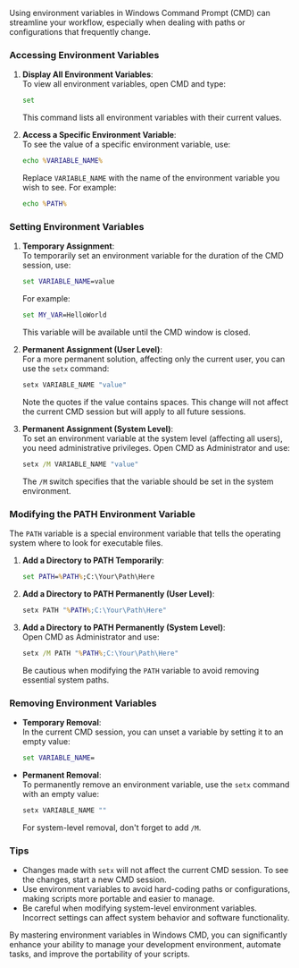 Using environment variables in Windows Command Prompt (CMD) can streamline your workflow, especially when dealing with paths or configurations that frequently change.

### Accessing Environment Variables

1. **Display All Environment Variables**:  
   To view all environment variables, open CMD and type:
   ```cmd
   set
   ```
   This command lists all environment variables with their current values.

2. **Access a Specific Environment Variable**:  
   To see the value of a specific environment variable, use:
   ```cmd
   echo %VARIABLE_NAME%
   ```
   Replace `VARIABLE_NAME` with the name of the environment variable you wish to see. For example:
   ```cmd
   echo %PATH%
   ```

### Setting Environment Variables

1. **Temporary Assignment**:  
   To temporarily set an environment variable for the duration of the CMD session, use:
   ```cmd
   set VARIABLE_NAME=value
   ```
   For example:
   ```cmd
   set MY_VAR=HelloWorld
   ```
   This variable will be available until the CMD window is closed.

2. **Permanent Assignment (User Level)**:  
   For a more permanent solution, affecting only the current user, you can use the `setx` command:
   ```cmd
   setx VARIABLE_NAME "value"
   ```
   Note the quotes if the value contains spaces. This change will not affect the current CMD session but will apply to all future sessions.

3. **Permanent Assignment (System Level)**:  
   To set an environment variable at the system level (affecting all users), you need administrative privileges. Open CMD as Administrator and use:
   ```cmd
   setx /M VARIABLE_NAME "value"
   ```
   The `/M` switch specifies that the variable should be set in the system environment.

### Modifying the PATH Environment Variable

The `PATH` variable is a special environment variable that tells the operating system where to look for executable files.

1. **Add a Directory to PATH Temporarily**:  
   ```cmd
   set PATH=%PATH%;C:\Your\Path\Here
   ```

2. **Add a Directory to PATH Permanently (User Level)**:  
   ```cmd
   setx PATH "%PATH%;C:\Your\Path\Here"
   ```

3. **Add a Directory to PATH Permanently (System Level)**:  
   Open CMD as Administrator and use:
   ```cmd
   setx /M PATH "%PATH%;C:\Your\Path\Here"
   ```
   Be cautious when modifying the `PATH` variable to avoid removing essential system paths.

### Removing Environment Variables

- **Temporary Removal**:  
  In the current CMD session, you can unset a variable by setting it to an empty value:
  ```cmd
  set VARIABLE_NAME=
  ```

- **Permanent Removal**:  
  To permanently remove an environment variable, use the `setx` command with an empty value:
  ```cmd
  setx VARIABLE_NAME ""
  ```
  For system-level removal, don't forget to add `/M`.

### Tips

- Changes made with `setx` will not affect the current CMD session. To see the changes, start a new CMD session.
- Use environment variables to avoid hard-coding paths or configurations, making scripts more portable and easier to manage.
- Be careful when modifying system-level environment variables. Incorrect settings can affect system behavior and software functionality.

By mastering environment variables in Windows CMD, you can significantly enhance your ability to manage your development environment, automate tasks, and improve the portability of your scripts.
